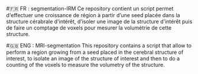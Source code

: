 #🇫🇷 FR : segmentation-IRM
Ce repository contient un script permet d'effectuer une croissance de région à partir d’une seed placée dans la structure cérabrale d'intérêt, d’isoler une image de la structure d'intérêt puis de faire un comptage de voxels pour mesurer la volumétrie de cette structure.

#🇬🇧 ENG : MRI-segmentation
This repository contains a script that allow to perform a region growing from a seed placed in the cerebral structure of interest, to isolate an image of the structure of interest and then to do a counting of the voxels to measure the volumetry of the structure. 
